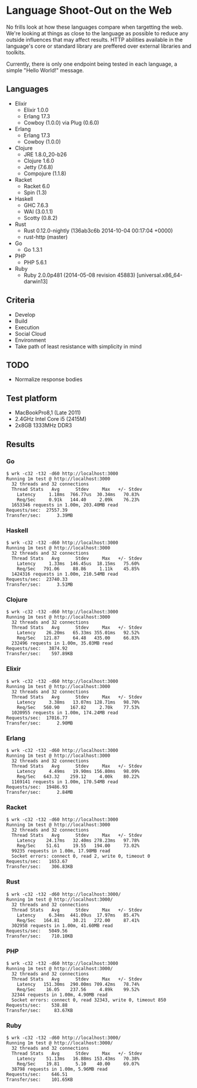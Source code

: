 # Language Shoot-Out on the Web

No frills look at how these languages compare when targetting the web. We're
looking at things as close to the language as possible to reduce any outside
influences that may affect results. HTTP abilities available in the language's
core or standard library are preffered over external libraries and toolkits.

Currently, there is only one endpoint being tested in each language, a simple 
"Hello World!" message.

## Languages

- Elixir
    - Elixir 1.0.0
    - Erlang 17.3
    - Cowboy (1.0.0) via Plug (0.6.0)
- Erlang
    - Erlang 17.3
    - Cowboy (1.0.0)
- Clojure
    - JRE 1.8.0_20-b26
    - Clojure 1.6.0
    - Jetty (7.6.8)
    - Compojure (1.1.8)
- Racket
    - Racket 6.0
    - Spin (1.3)
- Haskell
    - GHC 7.6.3
    - WAI (3.0.1.1)
    - Scotty (0.8.2)
- Rust
    - Rust 0.12.0-nightly (136ab3c6b 2014-10-04 00:17:04 +0000)
    - rust-http (master)
- Go
    - Go 1.3.1
- PHP
    - PHP 5.6.1
- Ruby
    - Ruby 2.0.0p481 (2014-05-08 revision 45883) [universal.x86_64-darwin13]

## Criteria

- Develop
- Build
- Execution
- Social Cloud
- Environment
- Take path of least resistance with simplicity in mind

## TODO

- Normalize response bodies

## Test platform

- MacBookPro8,1 (Late 2011)
- 2.4GHz Intel Core i5 (2415M)
- 2x8GB 1333MHz DDR3

## Results

### Go

```
$ wrk -c32 -t32 -d60 http://localhost:3000
Running 1m test @ http://localhost:3000
  32 threads and 32 connections
  Thread Stats   Avg      Stdev     Max   +/- Stdev
    Latency     1.18ms  766.77us  30.34ms   70.83%
    Req/Sec     0.91k   144.40     2.09k    76.23%
  1653346 requests in 1.00m, 203.40MB read
Requests/sec:  27557.39
Transfer/sec:      3.39MB
```

### Haskell

```
$ wrk -c32 -t32 -d60 http://localhost:3000
Running 1m test @ http://localhost:3000
  32 threads and 32 connections
  Thread Stats   Avg      Stdev     Max   +/- Stdev
    Latency     1.33ms  146.45us  18.15ms   75.60%
    Req/Sec   791.06     88.86     1.11k    45.85%
  1424316 requests in 1.00m, 210.54MB read
Requests/sec:  23740.33
Transfer/sec:      3.51MB
```

### Clojure

```
$ wrk -c32 -t32 -d60 http://localhost:3000
Running 1m test @ http://localhost:3000
  32 threads and 32 connections
  Thread Stats   Avg      Stdev     Max   +/- Stdev
    Latency    26.20ms   65.33ms 355.01ms   92.52%
    Req/Sec   121.87     64.48   435.00     66.83%
  232496 requests in 1.00m, 35.03MB read
Requests/sec:   3874.92
Transfer/sec:    597.89KB
```

### Elixir

```
$ wrk -c32 -t32 -d60 http://localhost:3000
Running 1m test @ http://localhost:3000
  32 threads and 32 connections
  Thread Stats   Avg      Stdev     Max   +/- Stdev
    Latency     3.38ms   13.07ms 128.71ms   98.70%
    Req/Sec   560.90    167.82     2.70k    77.53%
  1020955 requests in 1.00m, 174.24MB read
Requests/sec:  17016.77
Transfer/sec:      2.90MB
```

### Erlang

```
$ wrk -c32 -t32 -d60 http://localhost:3000
Running 1m test @ http://localhost:3000
  32 threads and 32 connections
  Thread Stats   Avg      Stdev     Max   +/- Stdev
    Latency     4.49ms   19.90ms 156.80ms   98.09%
    Req/Sec   643.32    259.12     4.00k    80.22%
  1169141 requests in 1.00m, 170.54MB read
Requests/sec:  19486.93
Transfer/sec:      2.84MB
```

### Racket

```
$ wrk -c32 -t32 -d60 http://localhost:3000
Running 1m test @ http://localhost:3000
  32 threads and 32 connections
  Thread Stats   Avg      Stdev     Max   +/- Stdev
    Latency    24.17ms   32.40ms 278.23ms   97.78%
    Req/Sec    51.61     19.55   194.00     73.02%
  99235 requests in 1.00m, 17.98MB read
  Socket errors: connect 0, read 2, write 0, timeout 0
Requests/sec:   1653.67
Transfer/sec:    306.83KB
```

### Rust

```
$ wrk -c32 -t32 -d60 http://localhost:3000/
Running 1m test @ http://localhost:3000/
  32 threads and 32 connections
  Thread Stats   Avg      Stdev     Max   +/- Stdev
    Latency     6.34ms  441.09us  17.97ms   85.47%
    Req/Sec   164.81     30.21   272.00     87.41%
  302958 requests in 1.00m, 41.60MB read
Requests/sec:   5049.56
Transfer/sec:    710.10KB
```

### PHP

```
$ wrk -c32 -t32 -d60 http://localhost:3000
Running 1m test @ http://localhost:3000/
  32 threads and 32 connections
  Thread Stats   Avg      Stdev     Max   +/- Stdev
    Latency   151.30ms  290.00ms 709.42ms   78.74%
    Req/Sec    16.05    237.56     4.89k    99.52%
  32344 requests in 1.00m, 4.90MB read
  Socket errors: connect 0, read 32343, write 0, timeout 850
Requests/sec:    538.88
Transfer/sec:     83.67KB
```

### Ruby

```
$ wrk -c32 -t32 -d60 http://localhost:3000/
Running 1m test @ http://localhost:3000/
  32 threads and 32 connections
  Thread Stats   Avg      Stdev     Max   +/- Stdev
    Latency    51.13ms   16.88ms 153.43ms   70.38%
    Req/Sec    19.81      5.10    40.00     69.07%
  38798 requests in 1.00m, 5.96MB read
Requests/sec:    646.51
Transfer/sec:    101.65KB
```